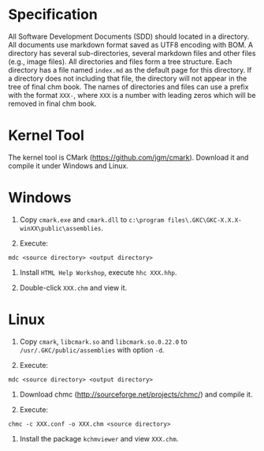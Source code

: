 ﻿<!--
#
# Copyright (c) 2015, Xin YUAN, courses of Zhejiang University
# All rights reserved.
#
# This program is free software; you can redistribute it and/or
# modify it under the terms of the 2-Clause BSD License.
#
# Author contact information:
#   yxxinyuan@zju.edu.cn
#
-->

# Specification

All Software Development Documents (SDD) should located in a directory.
All documents use markdown format saved as UTF8 encoding with BOM.
A directory has several sub-directories, several markdown files and other files (e.g., image files).
All directories and files form a tree structure.
Each directory has a file named `index.md` as the default page for this directory.
If a directory does not including that file, the directory will not appear in the tree of final chm book.
The names of directories and files can use a prefix with the format `XXX-`, where `XXX` is a number with leading zeros which will be removed in final chm book.

# Kernel Tool

The kernel tool is CMark (https://github.com/jgm/cmark).
Download it and compile it under Windows and Linux.

# Windows

1. Copy `cmark.exe` and `cmark.dll` to `c:\program files\.GKC\GKC-X.X.X-winXX\public\assemblies`.

1. Execute:

```
mdc <source directory> <output directory>
```

1. Install `HTML Help Workshop`, execute `hhc XXX.hhp`.

1. Double-click `XXX.chm` and view it.

# Linux

1. Copy `cmark`, `libcmark.so` and `libcmark.so.0.22.0` to `/usr/.GKC/public/assemblies` with option `-d`.

1. Execute:

```
mdc <source directory> <output directory>
```

1. Download chmc (http://sourceforge.net/projects/chmc/) and compile it.

1. Execute:

```
chmc -c XXX.conf -o XXX.chm <source directory>
```

1. Install the package `kchmviewer` and view `XXX.chm`.

